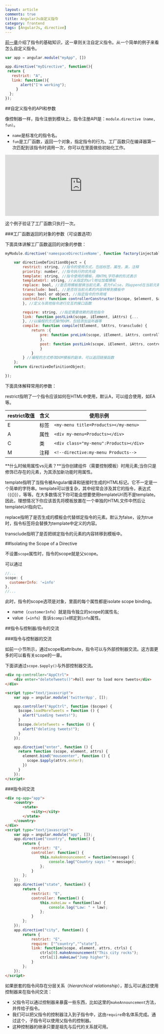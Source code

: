 ```yaml
---
layout: article
comments: true
title: AngularJs自定义指令
category: frontend
tags: [AngularJs, directive]
---
```


[前一章](/frontend/2014/09/angular-directive/)介绍了指令的基础知识，这一章则关注自定义指令。从一个简单的例子来看怎么自定义指令。

```javascript
var app = angular.module("myApp", [])

app.directive("myDirective", function(){
 return {
   restrict: "A",
   link: function(){
       alert("I'm working");
     }
  };
});
```

<!--view-break-->

##自定义指令的API和参数

像控制器一样，指令注册到模块上。指令注册API是：`module.directive（name, fun）`。

- `name`是标准化的指令名。
- `fun`是工厂函数，返回一个对象，指定指令的行为。工厂函数只在编译器第一次匹配到该指令时调用一次，你可以在里面做些初始化工作。

<iframe width="100%" height="200" src="http://jsfiddle.net/creeper/L50h9eh1/1/embedded/" allowfullscreen="allowfullscreen" frameborder="0"></iframe>

这个例子验证了工厂函数只执行一次。

###工厂函数返回的对象的参数（可设置选项）

下面具体讲解工厂函数返回的对象的参数：

```javascript
myModule.directive('namespaceDirectiveName', function factory(injectables) {

    var directiveDefinitionObject = {
        restrict: string, //指令的使用方式，包括标签，属性，类，注释
        priority: number, //指令执行的优先级
        template: string, //指令使用的模板，用HTML字符串的形式表示
        templateUrl: string, //从指定的url地址加载模板
        replace: bool, //是否用模板替换当前元素，若为false，则append在当前元素上
        transclude: bool, //是否将当前元素的内容转移到模板中
        scope: bool or object, //指定指令的作用域
        controller: function controllerConstructor($scope, $element, $attrs, $transclude) {...
        }, //定义与其他指令进行交互的接口函数

        require: string, //指定需要依赖的其他指令
        link: function postLink(scope, iElement, iAttrs) {...
        }, //以编程的方式操作DOM，包括添加监听器等
        compile: function compile(tElement, tAttrs, transclude) {
            return :{
                pre: function preLink(scope, iElement, iAttrs, controller) {...
                },
                post: function postLink(scope, iElement, iAttrs, controller) {...
                }
            }
        } //编程的方式修改DOM模板的副本，可以返回链接函数
    };
    return directiveDefinitionObject;
    
});
```

下面具体解释常用的参数：

restrict指明了一个指令应该如何在HTML中使用，默认A，可以组合使用，如EA等。

restrict取值 | 含义 | 使用示例
---- | ---- | -------
E|标签|`<my-menu title=Products></my-menu>`
A|属性|`<div my-menu=Products></div>`
C|类|`<div class="my-menu":Products></div>`
M|注释|`<!--directive:my-menu Products-->`

**什么时候用属性vs元素？**当你创建组件（需要控制模板）时用元素;当你只是修饰已存在的元素，为其添加新功能时用属性。

template指明了当指令被Angular编译和链接时生成的HTML标记。它不一定是一个简单的字符串。template可以很复杂，其中经常会涉及其它的指令，表达式（{{}}），等等。在大多数情况下你可能会想要使用templateUrl而不是template。因此，理想情况下你应该首先将模板放置在一个单独的HTML文件中然后让templateUrl指向它。

replace指明了是否生成的模板会代替绑定指令的元素。默认为false，设为true时，指令标签将会替换为template中定义的内容。

transclude指明了是否把绑定指令的元素的内容转移到模板中。

##Isolating the Scope of a Directive

不设置`scope`属性时，指令的scope就是父scope。

可以通过

```javascript
//...
scope: {
  customerInfo: '=info'
},
//...
```

此时，指令的scope选项是对象，里面的每个属性都是isolate scope binding。

- name（`customerInfo`）就是指令独立的scope的属性名;
- value（`=info`）告诉`$compile`绑定到`info`属性。

##指令与控制器/指令的交流

###指令与控制器的交流

如前一小节所示，通过scope和attribute，指令可以与外部控制器交流。这方面更多的可以看有关scope的一章。

下面讲通过`scope.$apply()`与外部控制器交流。

```html
<div ng-controller="AppCtrl">
    <div enter="deleteTweets()">Roll over to load more tweets</div>
</div>

<script type="text/javascript">
    var app = angular.module('twitterApp', []);

    app.controller("AppCtrl", function ($scope) {
      $scope.loadMoreTweets = function () {
        alert("Loading tweets!");
      }
      $scope.deleteTweets = function () {
        alert("deleting tweets!");
      }
    });

    app.directive("enter", function () {
      return function (scope, element, attrs) {
        element.bind("mouseenter", function () {
          scope.$apply(attrs.enter);
        })
      }
    });
</script>
```

###指令间交流

```html
<div ng-app="app">
    <country>
        <state>
            <city></city>
        </state>
    </country>
</div>
<script type="text/javascript">
    var app = angular.module("app", []);
    app.directive("country", function() {
        return {
            restrict: "E",
            controller: function() {
                this.makeAnnouncement = function(message) {
                    console.log("Country says: " + message);
                };
            }
        };
    });
    app.directive("state", function() {
        return {
            restrict: "E",
            controller: function() {
                this.makeLaw = function(law) {
                    console.log("Law: " + law);
                };
            }
        };
    });
    app.directive("city", function() {
        return {
            restrict: "E",
            require: ["^country","^state"],
            link: function(scope, element, attrs, ctrls) {
                ctrls[0].makeAnnouncement("This city rocks");
                ctrls[1].makeLaw("Jump higher");
            }
        };
    });
</script>
```

如果嵌套的指令间存在分层关系（*hierarchical relationship*），那么可以通过使用控制器来在指令间交流：

- 父指令可以通过控制器来暴露一些东西，比如这里的`makeAnnouncement`方法，并传给子指令。
- 我们可以把父指令的控制器注入到子指令中，这由`require`命名体系完成。通过这个，子指令可以使用父指令的控制器。
- 这种控制器的继承只要是祖先与后代的关系就可用。


